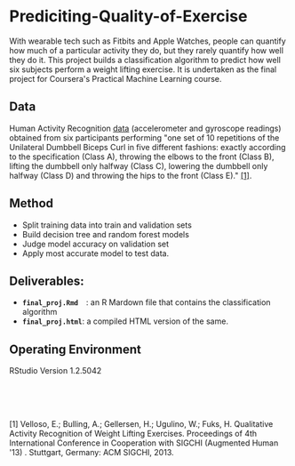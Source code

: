 # Prediciting-Quality-of-Exercise
With wearable tech such as Fitbits and Apple Watches, people can quantify how much of a particular activity they do, but they rarely quantify how well they do it. This project builds a classification algorithm to predict how well six subjects perform a weight lifting exercise. It is undertaken as the final project for Coursera's Practical Machine Learning course.

## Data 
Human Activity Recognition [data](http://web.archive.org/web/20161224072740/http:/groupware.les.inf.puc-rio.br/har) (accelerometer and gyroscope readings) obtained from six participants performing "one set of 10 repetitions of the Unilateral Dumbbell Biceps Curl in five different fashions: exactly according to the specification (Class A), throwing the elbows to the front (Class B), lifting the dumbbell only halfway (Class C), lowering the dumbbell only halfway (Class D) and throwing the hips to the front (Class E)." <a href="#Reference1">[1]</a>.
  
## Method 
- Split training data into train and validation sets
- Build decision tree and random forest models
- Judge model accuracy on validation set
- Apply most accurate model to test data.

## Deliverables: 
<ul >
  <li><code><b>final_proj.Rmd </b> </code>: an R Mardown file that contains the classification algorithm </li>
  <li><code><b>final_proj.html</b></code>: a compiled HTML version of the same.</li>
</ul>

## Operating Environment 
RStudio
Version 1.2.5042 

<br>
<br>
<br>

<p id=Reference 1>[1] Velloso, E.; Bulling, A.; Gellersen, H.; Ugulino, W.; Fuks, H. Qualitative Activity Recognition of Weight Lifting Exercises. Proceedings of 4th International Conference in Cooperation with SIGCHI (Augmented Human '13) . Stuttgart, Germany: ACM SIGCHI, 2013. </p>


